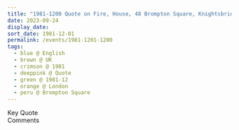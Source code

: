 ```yaml
---
title: "1981-1200 Quote on Fire, House, 48 Brompton Square, Knightsbridge, London, UK (other month 11)"
date: 2023-09-24
display_date: 
sort_date: 1981-12-01
permalink: /events/1981-1201-1200
tags:
  - blue @ English
  - brown @ UK
  - crimson @ 1981
  - deeppink @ Quote
  - green @ 1981-12
  - orange @ London
  - peru @ Brompton Square
---
```


<wave-list>
  <list-title color="green" width="75">Key Quote</list-title>
  <list-item color="BlanchedAlmond"  width="200"></list-item>
  <list-item color="Lavender"></list-item>
  <list-item color="BlanchedAlmond"></list-item>
</wave-list>

<br>

<wave-list>
  <list-title color="green" width="75">Comments</list-title>
  <list-item color="BlanchedAlmond"  width="200"></list-item>
  <list-item color="Lavender"></list-item>
  <list-item color="BlanchedAlmond"></list-item>
</wave-list>